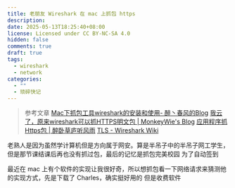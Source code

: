```yaml
---
title: 老朋友 Wireshark 在 mac 上抓包 https
description: 
date: 2025-05-13T18:25:40+08:00
license: Licensed under CC BY-NC-SA 4.0
hidden: false
comments: true
draft: true
tags:
  - wireshark
  - network
categories:
  - ""
  - 琐碎快记
---
```

> 参考文章
> [Mac下抓包工具wireshark的安装和使用- 醉丶春风的Blog](https://www.xstnet.com/article-155.html)
> [我云了，原来wireshark可以抓HTTPS明文包 \| MonkeyWie's Blog](https://monkeywie.cn/2020/08/07/wireshark-capture-https/)
> [应用程序抓Https包 \| 醉卧草庐听风雨](https://www.wuzk.ink/2021/04/18/2021/20210417/)
> [TLS - Wireshark Wiki](https://wiki.wireshark.org/TLS)

老熟人是因为虽然学计算机但是方向属于网安。算是半吊子中的半吊子网工学生，但是那节课结课后再也没有抓过包，最后的记忆是抓包完美校园 为了自动签到


最近在 mac 上有个软件的实现让我很好奇，所以想抓包看一下网络请求来猜测他的实现方式，先是下载了 Charles，确实挺好用的 但是收费软件



